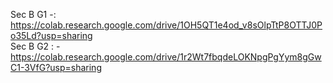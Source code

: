 Sec B G1 -: https://colab.research.google.com/drive/1OH5QT1e4od_v8sOlpTtP8OTTJ0Po35Ld?usp=sharing   <br>
Sec B G2 : -  https://colab.research.google.com/drive/1r2Wt7fbqdeLOKNpgPgYym8gGwC1-3VfG?usp=sharing
